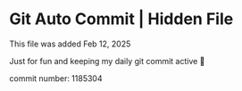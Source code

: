 # Git Auto Commit | Hidden File

This file was added Feb 12, 2025

Just for fun and keeping my daily git commit active 🤪

commit number: 1185304
